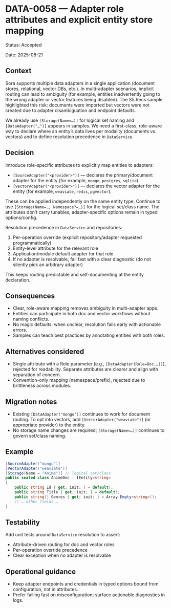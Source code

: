 # DATA-0058 — Adapter role attributes and explicit entity store mapping

Status: Accepted

Date: 2025-08-21

## Context

Sora supports multiple data adapters in a single application (document stores, relational, vector DBs, etc.). In multi-adapter scenarios, implicit routing can lead to ambiguity (for example, entities inadvertently going to the wrong adapter or vector features being disabled). The S5.Recs sample highlighted this risk: documents were imported but vectors were not created due to adapter disambiguation and endpoint defaults.

We already use `[Storage(Name=…)]` for logical set naming and `[DataAdapter("…")]` appears in samples. We need a first-class, role-aware way to declare where an entity’s data lives per modality (documents vs. vectors) and to define resolution precedence in `DataService`.

## Decision

Introduce role-specific attributes to explicitly map entities to adapters:

- `[SourceAdapter("<provider>")]` — declares the primary/document adapter for the entity (for example, `mongo`, `postgres`, `sqlite`).
- `[VectorAdapter("<provider>")]` — declares the vector adapter for the entity (for example, `weaviate`, `redis`, `pgvector`).

These can be applied independently on the same entity type. Continue to use `[Storage(Name=…, Namespace?=…)]` for the logical set/class name. The attributes don’t carry tunables; adapter-specific options remain in typed options/config.

Resolution precedence in `DataService` and repositories:
1) Per-operation override (explicit repository/adapter requested programmatically)
2) Entity-level attribute for the relevant role
3) Application/module default adapter for that role
4) If no adapter is resolvable, fail fast with a clear diagnostic (do not silently pick an arbitrary adapter)

This keeps routing predictable and self-documenting at the entity declaration.

## Consequences

- Clear, role-aware mapping removes ambiguity in multi-adapter apps.
- Entities can participate in both doc and vector workflows without naming conflicts.
- No magic defaults: when unclear, resolution fails early with actionable errors.
- Samples can teach best practices by annotating entities with both roles.

## Alternatives considered

- Single attribute with a Role parameter (e.g., `[DataAdapter(Role=Doc,…)]`), rejected for readability. Separate attributes are clearer and align with separation of concern.
- Convention-only mapping (namespace/prefix), rejected due to brittleness across modules.

## Migration notes

- Existing `[DataAdapter("mongo")]` continues to work for document routing. To opt into vectors, add `[VectorAdapter("weaviate")]` (or appropriate provider) to the entity.
- No storage name changes are required; `[Storage(Name=…)]` continues to govern set/class naming.

## Example

```csharp
[SourceAdapter("mongo")]
[VectorAdapter("weaviate")]
[Storage(Name = "Anime")] // logical set/class
public sealed class AnimeDoc : IEntity<string>
{
    public string Id { get; init; } = default!;
    public string Title { get; init; } = default!;
    public string[] Genres { get; init; } = Array.Empty<string>();
    // … other fields …
}
```

## Testability

Add unit tests around `DataService` resolution to assert:
- Attribute-driven routing for doc and vector roles
- Per-operation override precedence
- Clear exception when no adapter is resolvable

## Operational guidance

- Keep adapter endpoints and credentials in typed options bound from configuration, not in attributes.
- Prefer failing fast on misconfiguration; surface actionable diagnostics in logs.
